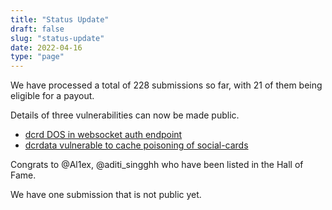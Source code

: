 ```yaml
---
title: "Status Update"
draft: false
slug: "status-update"
date: 2022-04-16
type: "page"
---
```


We have processed a total of 228 submissions so far, with 21 of them being eligible for a payout.

Details of three vulnerabilities can now be made public.

 - [dcrd DOS in websocket auth endpoint](https://github.com/decred/dcrd/pull/2675)
 - [dcrdata vulnerable to cache poisoning of social-cards](https://github.com/decred/dcrdata/pull/1908)

Congrats to @Al1ex, @aditi_singghh who have been listed in the Hall of Fame.

We have one submission that is not public yet.